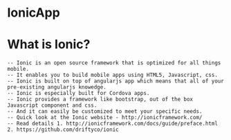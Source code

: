 # IonicApp


# What is Ionic?

	-- Ionic is an open source framework that is optimized for all things mobile.
	-- It enables you to build mobile apps using HTML5, Javascript, css.
	-- Ionic is built on top of angularjs app which means that all of your pre-existing angularjs knowedge.
	-- Ionic is especially built for Cordova apps.
	-- Ionic provides a framework like bootstrap, out of the box Javascript component and css.
	-- And it can easily be customized to meet your specific needs.
	-- Quick look at the Ionic website - http://ionicframework.com/
	-- Read details 1. http://ionicframework.com/docs/guide/preface.html 2. https://github.com/driftyco/ionic
	
